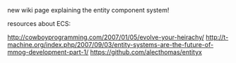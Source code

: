new wiki page explaining the entity component system!

resources about ECS:

http://cowboyprogramming.com/2007/01/05/evolve-your-heirachy/
http://t-machine.org/index.php/2007/09/03/entity-systems-are-the-future-of-mmog-development-part-1/
https://github.com/alecthomas/entityx
